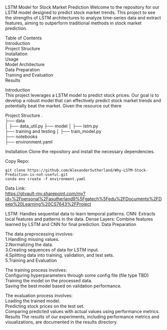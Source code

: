 LSTM Model for Stock Market Prediction
Welcome to the repository for our LSTM model designed to predict stock market trends. This project to see the strengths of LSTM architectures to analyze time-series data and extract features, aiming to outperform traditional methods in stock market prediction.

Table of Contents  
Introduction  
Project Structure  
Installation  
Usage  
Model Architecture  
Data Preparation  
Training and Evaluation  
Results  

Introduction  
This project leverages a LSTM model to predict stock prices. Our goal is to develop a robust model that can effectively predict stock market trends and potentially beat the market. Given the resource out there 

Project Structure
.  
├── data  
│   ├── data_util.py
├── model
│   ├── lstm.py  
├── training and testing
│   ├── train_model.py   
├── notebooks  
├── environment.yaml 


Installation
Clone the repository and install the necessary dependencies.

Copy Repo:  
```
git clone https://github.com/AlexanderSutherland/Why-LSTM-Stock-Prediction-is-not-useful.git
conda env create -f environment.yaml 
```



Data Link:  
https://gtvault-my.sharepoint.com/my?id=%2Fpersonal%2Fasutherland9%5Fgatech%5Fedu%2FDocuments%2FDeep%20Learning%20CS7643%2FProject


LSTM: Handles sequential data to learn temporal patterns.
CNN: Extracts local features and patterns in the data.
Dense Layers: Combine features learned by LSTM and CNN for final prediction.
Data Preparation

The data preprocessing involves:  
1.Handling missing values.  
2.Normalizing the data.  
3.Creating sequences of data for LSTM input.  
4.Splitting data into training, validation, and test sets.  
5.Training and Evaluation  

The training process involves:  
Configuring hyperparameters through some config file (file type TBD)  
Training the model on the processed data.  
Saving the best model based on validation performance.  

The evaluation process involves:  
Loading the trained model.  
Predicting stock prices on the test set.  
Comparing predicted values with actual values using performance metrics.  
Results
The results of our experiments, including performance metrics and visualizations, are documented in the results directory.
